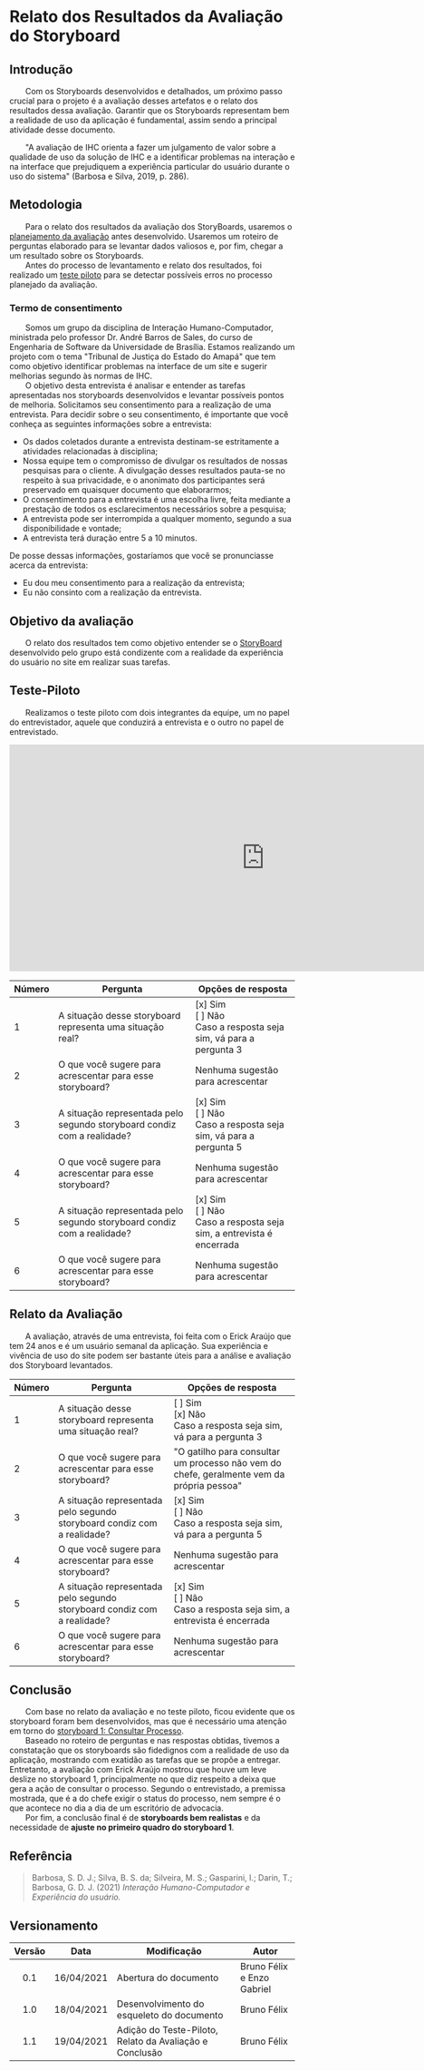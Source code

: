 # Relato dos Resultados da Avaliação do Storyboard

## Introdução

&emsp;&emsp;Com os Storyboards desenvolvidos e detalhados, um próximo passo crucial para o projeto é a avaliação desses artefatos e o relato dos resultados dessa avaliação. Garantir que os Storyboards representam bem a realidade de uso da aplicação é fundamental, assim sendo a principal atividade desse documento.

&emsp;&emsp;"A avaliação de IHC orienta a fazer um julgamento de valor sobre a qualidade de uso da solução de IHC e a identificar problemas na interação e na interface que prejudiquem a experiência particular do usuário durante o uso do sistema" (Barbosa e Silva, 2019, p. 286).

## Metodologia
&emsp;&emsp;Para o relato dos resultados da avaliação dos StoryBoards, usaremos o [planejamento da avaliação](../plan-ava-storyboard) antes desenvolvido. Usaremos um roteiro de perguntas elaborado para se levantar dados valiosos e, por fim, chegar a um resultado sobre os Storyboards. <br>
&emsp;&emsp;Antes do processo de levantamento e relato dos resultados, foi realizado um [teste piloto](#teste-piloto) para se detectar possíveis erros no processo planejado da avaliação.

### Termo de consentimento
&emsp;&emsp;Somos um grupo da disciplina de Interação Humano-Computador, ministrada pelo professor Dr. André Barros de Sales, do curso de Engenharia de Software da Universidade de Brasília. Estamos realizando um projeto com o tema "Tribunal de Justiça do Estado do Amapá" que tem como objetivo identificar problemas na interface de um site e sugerir melhorias segundo às normas de IHC. <br>
&emsp;&emsp;O objetivo desta entrevista é analisar e entender as tarefas apresentadas nos storyboards desenvolvidos e levantar possíveis pontos de melhoria. Solicitamos seu consentimento para a realização de uma entrevista. Para decidir sobre o seu consentimento, é importante que você conheça as seguintes informações sobre a entrevista: <br>

- Os dados coletados durante a entrevista destinam-se estritamente a atividades relacionadas à disciplina;
- Nossa equipe tem o compromisso de divulgar os resultados de nossas pesquisas para o cliente. A divulgação desses resultados pauta-se no respeito à sua privacidade, e o anonimato dos participantes será preservado em quaisquer documento que elaborarmos;
- O consentimento para a entrevista é uma escolha livre, feita mediante a prestação de todos os esclarecimentos necessários sobre a pesquisa;
- A entrevista pode ser interrompida a qualquer momento, segundo a sua disponibilidade e vontade;
- A entrevista terá duração entre 5 a 10 minutos.

De posse dessas informações, gostaríamos que você se pronunciasse acerca da entrevista: <br>

- Eu dou meu consentimento para a realização da entrevista;<br> 
- Eu não consinto com a realização da entrevista.


## Objetivo da avaliação
&emsp;&emsp;O relato dos resultados tem como objetivo entender se o [StoryBoard](../storyboards) desenvolvido pelo grupo está condizente com a realidade da experiência do usuário no site em realizar suas tarefas.

## Teste-Piloto
&emsp;&emsp;Realizamos o teste piloto com dois integrantes da equipe, um no papel do entrevistador, aquele que conduzirá a entrevista e o outro no papel de entrevistado.

<iframe width="900" height="400" src="https://www.youtube.com/embed/1WGX6cA1WFk" title="YouTube video player" frameborder="0" allow="accelerometer; autoplay; clipboard-write; encrypted-media; gyroscope; picture-in-picture" allowfullscreen></iframe>

| Número | Pergunta | Opções de resposta |
|--|--|--|
| 1 | A situação desse storyboard representa uma situação real? | [x] Sim <br> [ ] Não <br> Caso a resposta seja sim, vá para a pergunta 3 |
| 2 | O que você sugere para acrescentar para esse storyboard? | Nenhuma sugestão para acrescentar |
| 3 | A situação representada pelo segundo storyboard condiz com a realidade? | [x] Sim <br> [ ] Não <br> Caso a resposta seja sim, vá para a pergunta 5 |
| 4 | O que você sugere para acrescentar para esse storyboard? | Nenhuma sugestão para acrescentar |
| 5  |A situação representada pelo segundo storyboard condiz com a realidade? | [x] Sim <br> [ ] Não <br> Caso a resposta seja sim, a entrevista é encerrada |
| 6 | O que você sugere para acrescentar para esse storyboard? | Nenhuma sugestão para acrescentar |


## Relato da Avaliação

&emsp;&emsp;A avaliação, através de uma entrevista, foi feita com o Erick Araújo que tem 24 anos e é um usuário semanal da aplicação. Sua experiência e vivência de uso do site podem ser bastante úteis para a análise e avaliação dos Storyboard levantados.

| Número | Pergunta | Opções de resposta |
|--|--|--|
| 1 | A situação desse storyboard representa uma situação real? | [ ] Sim <br> [x] Não <br> Caso a resposta seja sim, vá para a pergunta 3 |
| 2 | O que você sugere para acrescentar para esse storyboard? | "O gatilho para consultar um processo não vem do chefe, geralmente vem da própria pessoa" |
| 3 | A situação representada pelo segundo storyboard condiz com a realidade? | [x] Sim <br> [ ] Não <br> Caso a resposta seja sim, vá para a pergunta 5 |
| 4 | O que você sugere para acrescentar para esse storyboard? | Nenhuma sugestão para acrescentar |
| 5  |A situação representada pelo segundo storyboard condiz com a realidade? | [x] Sim <br> [ ] Não <br> Caso a resposta seja sim, a entrevista é encerrada |
| 6 | O que você sugere para acrescentar para esse storyboard? | Nenhuma sugestão para acrescentar |


## Conclusão
&emsp;&emsp;Com base no relato da avaliação e no teste piloto, ficou evidente que os storyboard foram bem desenvolvidos, mas que é necessário uma atenção em torno do [storyboard 1: Consultar Processo](../storyboards/#storyboard-1-consultar-processo).<br>
&emsp;&emsp;Baseado no roteiro de perguntas e nas respostas obtidas, tivemos a constatação que os storyboards são fidedignos com a realidade de uso da aplicação, mostrando com exatidão as tarefas que se propõe a entregar. Entretanto, a avaliação com Erick Araújo mostrou que houve um leve deslize no storyboard 1, principalmente no que diz respeito a deixa que gera a ação de consultar o processo. Segundo o entrevistado, a premissa mostrada, que é a do chefe exigir o status do processo, nem sempre é o que acontece no dia a dia de um escritório de advocacia. <br>
&emsp;&emsp;Por fim, a conclusão final é de <b>storyboards bem realistas</b> e da necessidade de <b>ajuste no primeiro quadro do storyboard 1</b>.

## Referência
> Barbosa, S. D. J.; Silva, B. S. da; Silveira, M. S.; Gasparini, I.; Darin, T.; Barbosa, G. D. J. (2021) *Interação Humano-Computador e Experiência do usuário.*

## Versionamento

|Versão|Data|Modificação|Autor|
|:-:|--|--|--|
|0.1|16/04/2021| Abertura do documento | Bruno Félix e Enzo Gabriel |
|1.0|18/04/2021| Desenvolvimento do esqueleto do documento | Bruno Félix |
|1.1|19/04/2021| Adição do Teste-Piloto, Relato da Avaliação e Conclusão | Bruno Félix |